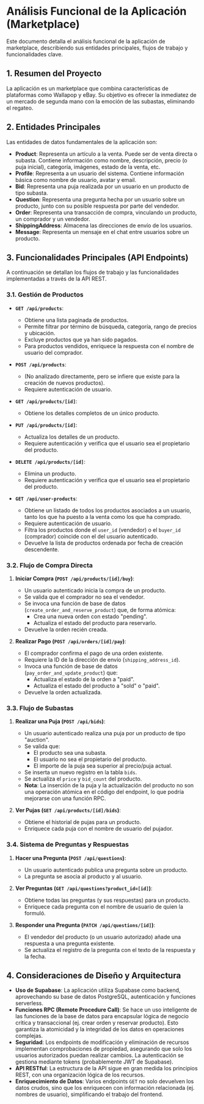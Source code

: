 # Análisis Funcional de la Aplicación (Marketplace)

Este documento detalla el análisis funcional de la aplicación de marketplace, describiendo sus entidades principales, flujos de trabajo y funcionalidades clave.

## 1. Resumen del Proyecto

La aplicación es un marketplace que combina características de plataformas como Wallapop y eBay. Su objetivo es ofrecer la inmediatez de un mercado de segunda mano con la emoción de las subastas, eliminando el regateo.

## 2. Entidades Principales

Las entidades de datos fundamentales de la aplicación son:

-   **Product**: Representa un artículo a la venta. Puede ser de venta directa o subasta. Contiene información como nombre, descripción, precio (o puja inicial), categoría, imágenes, estado de la venta, etc.
-   **Profile**: Representa a un usuario del sistema. Contiene información básica como nombre de usuario, avatar y email.
-   **Bid**: Representa una puja realizada por un usuario en un producto de tipo subasta.
-   **Question**: Representa una pregunta hecha por un usuario sobre un producto, junto con su posible respuesta por parte del vendedor.
-   **Order**: Representa una transacción de compra, vinculando un producto, un comprador y un vendedor.
-   **ShippingAddress**: Almacena las direcciones de envío de los usuarios.
-   **Message**: Representa un mensaje en el chat entre usuarios sobre un producto.

## 3. Funcionalidades Principales (API Endpoints)

A continuación se detallan los flujos de trabajo y las funcionalidades implementadas a través de la API REST.

### 3.1. Gestión de Productos

-   **`GET /api/products`**:
    -   Obtiene una lista paginada de productos.
    -   Permite filtrar por término de búsqueda, categoría, rango de precios y ubicación.
    -   Excluye productos que ya han sido pagados.
    -   Para productos vendidos, enriquece la respuesta con el nombre de usuario del comprador.

-   **`POST /api/products`**:
    -   (No analizado directamente, pero se infiere que existe para la creación de nuevos productos).
    -   Requiere autenticación de usuario.

-   **`GET /api/products/[id]`**:
    -   Obtiene los detalles completos de un único producto.

-   **`PUT /api/products/[id]`**:
    -   Actualiza los detalles de un producto.
    -   Requiere autenticación y verifica que el usuario sea el propietario del producto.

-   **`DELETE /api/products/[id]`**:
    -   Elimina un producto.
    -   Requiere autenticación y verifica que el usuario sea el propietario del producto.

-   **`GET /api/user-products`**:
    -   Obtiene un listado de todos los productos asociados a un usuario, tanto los que ha puesto a la venta como los que ha comprado.
    -   Requiere autenticación de usuario.
    -   Filtra los productos donde el `user_id` (vendedor) o el `buyer_id` (comprador) coincide con el del usuario autenticado.
    -   Devuelve la lista de productos ordenada por fecha de creación descendente.

### 3.2. Flujo de Compra Directa

1.  **Iniciar Compra (`POST /api/products/[id]/buy`)**:
    -   Un usuario autenticado inicia la compra de un producto.
    -   Se valida que el comprador no sea el vendedor.
    -   Se invoca una función de base de datos (`create_order_and_reserve_product`) que, de forma atómica:
        -   Crea una nueva orden con estado "pending".
        -   Actualiza el estado del producto para reservarlo.
    -   Devuelve la orden recién creada.

2.  **Realizar Pago (`POST /api/orders/[id]/pay`)**:
    -   El comprador confirma el pago de una orden existente.
    -   Requiere la ID de la dirección de envío (`shipping_address_id`).
    -   Invoca una función de base de datos (`pay_order_and_update_product`) que:
        -   Actualiza el estado de la orden a "paid".
        -   Actualiza el estado del producto a "sold" o "paid".
    -   Devuelve la orden actualizada.

### 3.3. Flujo de Subastas

1.  **Realizar una Puja (`POST /api/bids`)**:
    -   Un usuario autenticado realiza una puja por un producto de tipo "auction".
    -   Se valida que:
        -   El producto sea una subasta.
        -   El usuario no sea el propietario del producto.
        -   El importe de la puja sea superior al precio/puja actual.
    -   Se inserta un nuevo registro en la tabla `bids`.
    -   Se actualiza el `price` y `bid_count` del producto.
    -   **Nota**: La inserción de la puja y la actualización del producto no son una operación atómica en el código del endpoint, lo que podría mejorarse con una función RPC.

2.  **Ver Pujas (`GET /api/products/[id]/bids`)**:
    -   Obtiene el historial de pujas para un producto.
    -   Enriquece cada puja con el nombre de usuario del pujador.

### 3.4. Sistema de Preguntas y Respuestas

1.  **Hacer una Pregunta (`POST /api/questions`)**:
    -   Un usuario autenticado publica una pregunta sobre un producto.
    -   La pregunta se asocia al producto y al usuario.

2.  **Ver Preguntas (`GET /api/questions?product_id=[id]`)**:
    -   Obtiene todas las preguntas (y sus respuestas) para un producto.
    -   Enriquece cada pregunta con el nombre de usuario de quien la formuló.

3.  **Responder una Pregunta (`PATCH /api/questions/[id]`)**:
    -   El vendedor del producto (o un usuario autorizado) añade una respuesta a una pregunta existente.
    -   Se actualiza el registro de la pregunta con el texto de la respuesta y la fecha.

## 4. Consideraciones de Diseño y Arquitectura

-   **Uso de Supabase**: La aplicación utiliza Supabase como backend, aprovechando su base de datos PostgreSQL, autenticación y funciones serverless.
-   **Funciones RPC (Remote Procedure Call)**: Se hace un uso inteligente de las funciones de la base de datos para encapsular lógica de negocio crítica y transaccional (ej. crear orden y reservar producto). Esto garantiza la atomicidad y la integridad de los datos en operaciones complejas.
-   **Seguridad**: Los endpoints de modificación y eliminación de recursos implementan comprobaciones de propiedad, asegurando que solo los usuarios autorizados puedan realizar cambios. La autenticación se gestiona mediante tokens (probablemente JWT de Supabase).
-   **API RESTful**: La estructura de la API sigue en gran medida los principios REST, con una organización lógica de los recursos.
-   **Enriquecimiento de Datos**: Varios endpoints `GET` no solo devuelven los datos crudos, sino que los enriquecen con información relacionada (ej. nombres de usuario), simplificando el trabajo del frontend.
